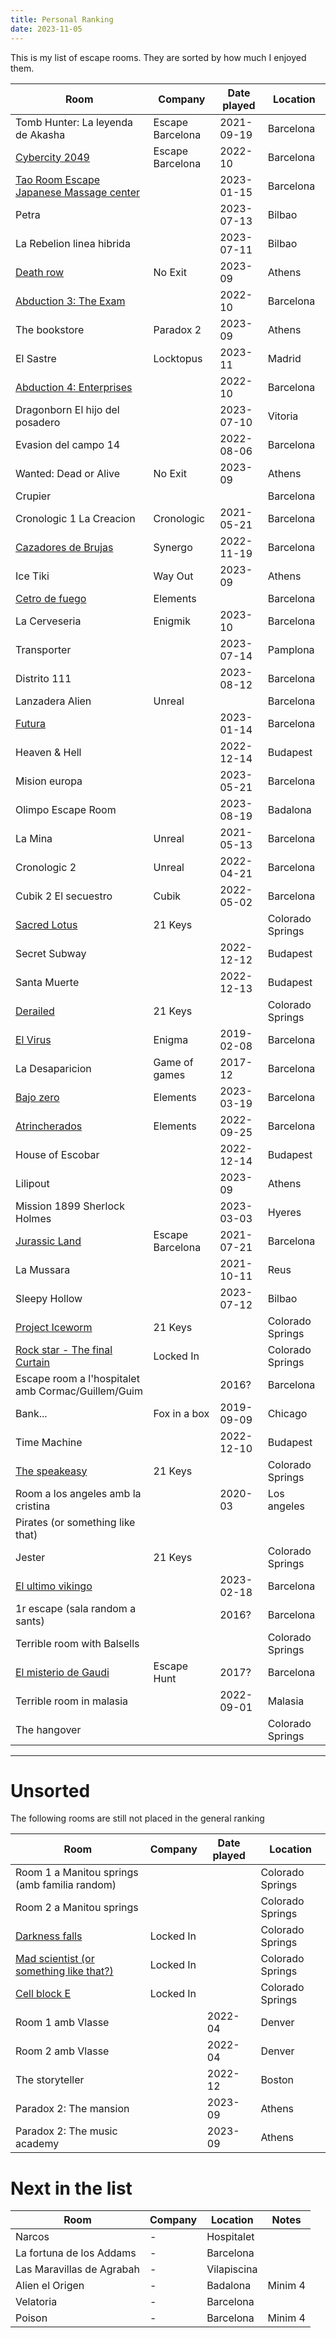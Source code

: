 ```yaml
---
title: Personal Ranking
date: 2023-11-05
---
```


This is my list of escape rooms. They are sorted by how much I enjoyed them.

| Room                                                                                       | Company          | Date played | Location         |
| ------------------------------------------------------------------------------------------ | ---------------- | ----------- | ---------------- |
| Tomb Hunter: La leyenda de Akasha                                                          | Escape Barcelona | 2021-09-19  | Barcelona        |
| [Cybercity 2049](https://www.escapebarcelona.com/cybercity-2049.php)                       | Escape Barcelona | 2022-10     | Barcelona        |
| [Tao Room Escape Japanese Massage center](https://virusroomescape.com/ca/jocs/tao-catala/) |                  | 2023-01-15  | Barcelona        |
| Petra                                                                                      |                  | 2023-07-13  | Bilbao           |
| La Rebelion linea hibrida                                                                  |                  | 2023-07-11  | Bilbao           |
| [Death row](https://noexit.gr/rooms/death-row-en/)                                         | No Exit          | 2023-09     | Athens           |
| [Abduction 3: The Exam](https://www.abduction.es/badalona/abduction3)                      |                  | 2022-10     | Barcelona        |
| The bookstore                                                                              | Paradox 2        | 2023-09     | Athens           |
| El Sastre                                                                                  | Locktopus        | 2023-11     | Madrid           |
| [Abduction 4: Enterprises](https://www.abduction.es/badalona/abduction4)                   |                  | 2022-10     | Barcelona        |
| Dragonborn El hijo del posadero                                                            |                  | 2023-07-10  | Vitoria          |
| Evasion del campo 14                                                                       |                  | 2022-08-06  | Barcelona        |
| Wanted: Dead or Alive                                                                      | No Exit          | 2023-09     | Athens           |
| Crupier                                                                                    |                  |             | Barcelona        |
| Cronologic 1 La Creacion                                                                   | Cronologic       | 2021-05-21  | Barcelona        |
| [Cazadores de Brujas](https://www.synergoescaperoom.es/historia/index.html)                | Synergo          | 2022-11-19  | Barcelona        |
| Ice Tiki                                                                                   | Way Out          | 2023-09     | Athens           |
| [Cetro de fuego](https://www.elementsescaperoom.com/el-cetro-de-fuego/)                    | Elements         |             | Barcelona        |
| La Cerveseria                                                                              | Enigmik          | 2023-10     | Barcelona        |
| Transporter                                                                                |                  | 2023-07-14  | Pamplona         |
| Distrito 111                                                                               |                  | 2023-08-12  | Barcelona        |
| Lanzadera Alien                                                                            | Unreal           |             | Barcelona        |
| [Futura](https://futuraescape.com/)                                                        |                  | 2023-01-14  | Barcelona        |
| Heaven & Hell                                                                              |                  | 2022-12-14  | Budapest         |
| Mision europa                                                                              |                  | 2023-05-21  | Barcelona        |
| Olimpo Escape Room                                                                         |                  | 2023-08-19  | Badalona         |
| La Mina                                                                                    | Unreal           | 2021-05-13  | Barcelona        |
| Cronologic 2                                                                               | Unreal           | 2022-04-21  | Barcelona        |
| Cubik 2 El secuestro                                                                       | Cubik            | 2022-05-02  | Barcelona        |
| [Sacred Lotus](https://www.21keysescapes.com/rooms/the-sacred-lotus)                       | 21 Keys          |             | Colorado Springs |
| Secret Subway                                                                              |                  | 2022-12-12  | Budapest         |
| Santa Muerte                                                                               |                  | 2022-12-13  | Budapest         |
| [Derailed](https://www.21keysescapes.com/rooms/derailed)                                   | 21 Keys          |             | Colorado Springs |
| [El Virus](https://juegoenigma.es/es/juego-el-virus/)                                      | Enigma           | 2019-02-08  | Barcelona        |
| La Desaparicion                                                                            | Game of games    | 2017-12     | Barcelona        |
| [Bajo zero](https://www.elementsescaperoom.com/bajo-zero/)                                 | Elements         | 2023-03-19  | Barcelona        |
| [Atrincherados](https://www.elementsescaperoom.com/atrincherados/)                         | Elements         | 2022-09-25  | Barcelona        |
| House of Escobar                                                                           |                  | 2022-12-14  | Budapest         |
| Lilipout                                                                                   |                  | 2023-09     | Athens           |
| Mission 1899 Sherlock Holmes                                                               |                  | 2023-03-03  | Hyeres           |
| [Jurassic Land](https://www.escapebarcelona.com/jurassic-land.php)                         | Escape Barcelona | 2021-07-21  | Barcelona        |
| La Mussara                                                                                 |                  | 2021-10-11  | Reus             |
| Sleepy Hollow                                                                              |                  | 2023-07-12  | Bilbao           |
| [Project Iceworm](https://www.21keysescapes.com/rooms/project-iceworm)                     | 21 Keys          |             | Colorado Springs |
| [Rock star - The final Curtain](https://lockedinescapes.com/escape-rooms/)                 | Locked In        |             | Colorado Springs |
| Escape room a l'hospitalet amb Cormac/Guillem/Guim                                         |                  | 2016?       | Barcelona        |
| Bank...                                                                                    | Fox in a box     | 2019-09-09  | Chicago          |
| Time Machine                                                                               |                  | 2022-12-10  | Budapest         |
| [The speakeasy](https://www.21keysescapes.com/rooms/speakeasy)                             | 21 Keys          |             | Colorado Springs |
| Room a los angeles amb la cristina                                                         |                  | 2020-03     | Los angeles      |
| Pirates (or something like that)                                                           |                  |             |                  |
| Jester                                                                                     | 21 Keys          |             | Colorado Springs |
| [El ultimo vikingo](https://www.elementsescaperoom.com/el-ultimo-vikingo/)                 |                  | 2023-02-18  | Barcelona        |
| 1r escape (sala random a sants)                                                            |                  | 2016?       | Barcelona        |
| Terrible room with Balsells                                                                |                  |             | Colorado Springs |
| [El misterio de Gaudi](https://escapehunt.com/es/barcelona/games/el-misterio-de-gaudi/)    | Escape Hunt      | 2017?       | Barcelona        |
| Terrible room in malasia                                                                   |                  | 2022-09-01  | Malasia          |
| The hangover                                                                               |                  |             | Colorado Springs |

------

# Unsorted
The following rooms are still not placed in the general ranking

| Room                                                                                 | Company   | Date played | Location         |
| ------------------------------------------------------------------------------------ | --------- | ----------- | ---------------- |
| Room 1 a Manitou springs (amb familia random)                                        |           |             | Colorado Springs |
| Room 2 a Manitou springs                                                             |           |             | Colorado Springs |
| [Darkness falls](https://lockedinescapes.com/escape-rooms/)                          | Locked In |             | Colorado Springs |
| [Mad scientist (or something like that?)](https://lockedinescapes.com/escape-rooms/) | Locked In |             | Colorado Springs |
| [Cell block E](https://lockedinescapes.com/escape-rooms/)                            | Locked In |             | Colorado Springs |
| Room 1 amb Vlasse                                                                    |           | 2022-04     | Denver           |
| Room 2 amb Vlasse                                                                    |           | 2022-04     | Denver           |
| The storyteller                                                                      |           | 2022-12     | Boston           |
| Paradox 2: The mansion                                                               |           | 2023-09     | Athens           |
| Paradox 2: The music academy                                                         |           | 2023-09     | Athens           |



# Next in the list

| Room                      | Company | Location    | Notes   |
| ------------------------- | ------- | ----------- | ------- |
| Narcos                    | -       | Hospitalet  |         |
| La fortuna de los Addams  | -       | Barcelona   |         |
| Las Maravillas de Agrabah | -       | Vilapiscina |         |
| Alien el Origen           | -       | Badalona    | Minim 4 |
| Velatoria                 | -       | Barcelona   |         |
| Poison                    | -       | Barcelona   | Minim 4 |